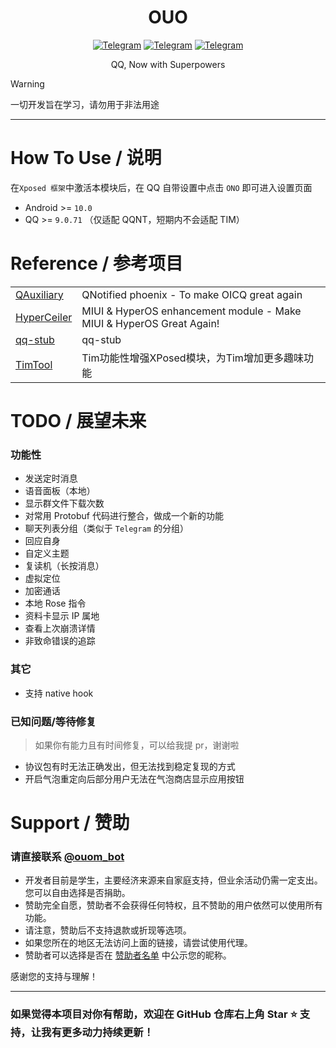 <div align="center">
    <h1> OUO </h1>

[![Telegram](https://img.shields.io/static/v1?label=Telegram&message=Channel&color=0088cc)](https://t.me/ouom_pub)
[![Telegram](https://img.shields.io/static/v1?label=Telegram&message=CI&color=0088cc)](https://t.me/ono_ci)
[![Telegram](https://img.shields.io/static/v1?label=Telegram&message=Chat&color=0088cc)](https://t.me/ouom_chat)

QQ, Now with Superpowers
</div>

> [!WARNING]  
> 一切开发旨在学习，请勿用于非法用途

-------

# How To Use / 说明
在`Xposed 框架`中激活本模块后，在 QQ 自带设置中点击 `ONO` 即可进入设置页面

- Android >= `10.0`
- QQ >= `9.0.71` （仅适配 QQNT，短期内不会适配 TIM）


# Reference / 参考项目

<table>
<tr>
  <td><a href="https://github.com/cinit/QAuxiliary">QAuxiliary</a></td>
  <td>QNotified phoenix - To make OICQ great again</td>
</tr>
<tr>
  <td><a href="https://github.com/ReChronoRain/HyperCeiler">HyperCeiler</a></td>
  <td>MIUI & HyperOS enhancement module - Make MIUI & HyperOS Great Again!</td>
</tr>
<tr>
  <td><a href="https://github.com/LuckyPray/qq-stub">qq-stub</a></td>
  <td>qq-stub</td>
</tr>
<tr>
  <td><a href="https://github.com/suzhelan/TimTool">TimTool</a></td>
  <td>Tim功能性增强XPosed模块，为Tim增加更多趣味功能</td>
</tr>
</table>


# TODO / 展望未来
### 功能性
- 发送定时消息
- 语音面板（本地）
- 显示群文件下载次数
- 对常用 Protobuf 代码进行整合，做成一个新的功能
- 聊天列表分组（类似于 `Telegram` 的分组）
- 回应自身
- 自定义主题
- 复读机（长按消息）
- 虚拟定位
- 加密通话
- 本地 Rose 指令
- 资料卡显示 IP 属地
- 查看上次崩溃详情
- 非致命错误的追踪


### 其它
- 支持 native hook

### 已知问题/等待修复
> 如果你有能力且有时间修复，可以给我提 pr，谢谢啦

- 协议包有时无法正确发出，但无法找到稳定复现的方式
- 开启气泡重定向后部分用户无法在气泡商店显示应用按钮

# Support / 赞助

### 请直接联系 [@ouom_bot](https://t.me/ouom_bot)

- 开发者目前是学生，主要经济来源来自家庭支持，但业余活动仍需一定支出。您可以自由选择是否捐助。
- 赞助完全自愿，赞助者不会获得任何特权，且不赞助的用户依然可以使用所有功能。
- 请注意，赞助后不支持退款或折现等选项。
- 如果您所在的地区无法访问上面的链接，请尝试使用代理。
- 赞助者可以选择是否在 [赞助者名单](sponsors.md) 中公示您的昵称。

感谢您的支持与理解！


--------

### 如果觉得本项目对你有帮助，欢迎在 GitHub 仓库右上角 Star ⭐ 支持，让我有更多动力持续更新！
